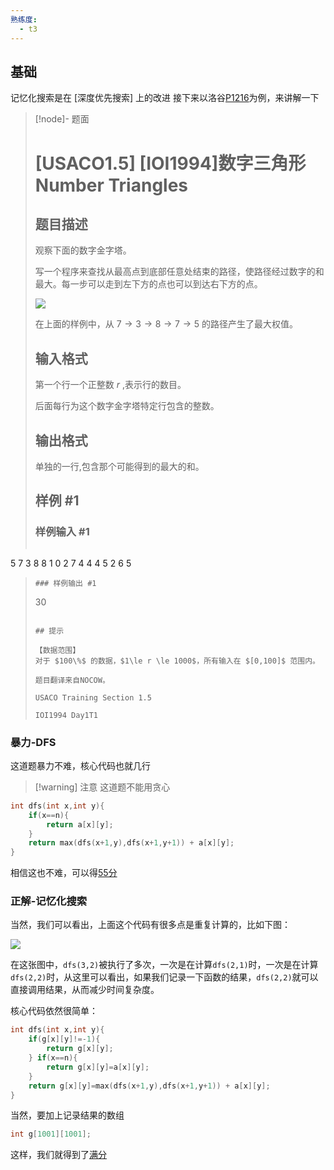 ```yaml
---
熟练度:
  - t3
---
```

## 基础

记忆化搜索是在 [深度优先搜索] 上的改进
接下来以洛谷[P1216](https://www.luogu.com.cn/problem/P1216)为例，来讲解一下

> [!node]- 题面
> # [USACO1.5] [IOI1994]数字三角形 Number Triangles
>
>## 题目描述
>
>观察下面的数字金字塔。
>
>
>写一个程序来查找从最高点到底部任意处结束的路径，使路径经过数字的和最大。每一步可以走到左下方的点也可以到达右下方的点。
>
>![](https://cdn.luogu.com.cn/upload/image_hosting/95pzs0ne.png)
>
>在上面的样例中，从 $7 \to 3 \to 8 \to 7 \to 5$ 的路径产生了最大权值。
>
>## 输入格式
>
>第一个行一个正整数 $r$ ,表示行的数目。
>
>后面每行为这个数字金字塔特定行包含的整数。
>
>## 输出格式
>
>单独的一行,包含那个可能得到的最大的和。
>
>## 样例 #1
>
>### 样例输入 #1
>
>```
5
7
3 8
8 1 0
2 7 4 4
4 5 2 6 5
>```
>### 样例输出 #1
>
>```
>30
>```
>
>## 提示
>
>【数据范围】  
>对于 $100\%$ 的数据，$1\le r \le 1000$，所有输入在 $[0,100]$ 范围内。
>
>题目翻译来自NOCOW。
>
>USACO Training Section 1.5
>
>IOI1994 Day1T1


### 暴力-DFS

这道题暴力不难，核心代码也就几行

> [!warning] 注意
> 这道题不能用贪心

```cpp
int dfs(int x,int y){ 
	if(x==n){ 
		return a[x][y]; 
	} 
	return max(dfs(x+1,y),dfs(x+1,y+1)) + a[x][y]; 
}
```

相信这也不难，可以得[55分](https://www.luogu.com.cn/record/114266032)

### 正解-记忆化搜索

当然，我们可以看出，上面这个代码有很多点是重复计算的，比如下图：

![](https://cdn.luogu.com.cn/upload/image_hosting/95pzs0ne.png)

在这张图中，`dfs(3,2)`被执行了多次，一次是在计算`dfs(2,1)`时，一次是在计算`dfs(2,2)`时，从这里可以看出，如果我们记录一下函数的结果，`dfs(2,2)`就可以直接调用结果，从而减少时间复杂度。

核心代码依然很简单：

```cpp
int dfs(int x,int y){ 
	if(g[x][y]!=-1){ 
		return g[x][y];
	} if(x==n){ 
		return g[x][y]=a[x][y];
	} 
	return g[x][y]=max(dfs(x+1,y),dfs(x+1,y+1)) + a[x][y]; 
}
```

当然，要加上记录结果的数组

```cpp
int g[1001][1001];
```

这样，我们就得到了[满分](https://www.luogu.com.cn/record/114267321)
